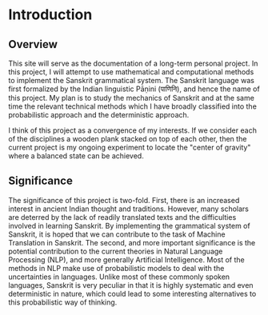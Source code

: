 # Introduction

## Overview

This site will serve as the documentation of a long-term personal project. In this project, I will attempt to use mathematical and computational methods to implement the Sanskrit grammatical system. The Sanskrit language was first formalized by the Indian linguistic Pāṇini \(पाणिनि\), and hence the name of this project. My plan is to study the mechanics of Sanskrit and at the same time the relevant technical methods which I have broadly classified into the probabilistic approach and the deterministic approach.

I think of this project as a convergence of my interests. If we consider each of the disciplines a wooden plank stacked on top of each other, then the current project is my ongoing experiment to locate the "center of gravity" where a balanced state can be achieved.

## Significance

The significance of this project is two-fold. First, there is an increased interest in ancient Indian thought and traditions. However, many scholars are deterred by the lack of readily translated texts and the difficulties involved in learning Sanskrit. By implementing the grammatical system of Sanskrit, it is hoped that we can contribute to the task of Machine Translation in Sanskrit. The second, and more important significance is the potential contribution to the current theories in Natural Language Processing \(NLP\), and more generally Artificial Intelligence. Most of the methods in NLP make use of probabilistic models to deal with the uncertainties in languages. Unlike most of these commonly spoken languages, Sanskrit is very peculiar in that it is highly systematic and even deterministic in nature, which could lead to some interesting alternatives to this probabilistic way of thinking. 





